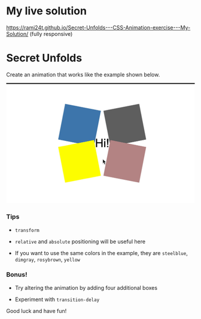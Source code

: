 # My live solution

https://rami24t.github.io/Secret-Unfolds---CSS-Animation-exercise---My-Solution/ (fully responsive)


# Secret Unfolds

Create an animation that works like the example shown below.

![secret](secret-unfolds.gif)

### Tips

- `transform`

- `relative` and `absolute` positioning will be useful here

- If you want to use the same colors in the example, they are `steelblue`, `dimgray`, `rosybrown`, `yellow`

### Bonus!

- Try altering the animation by adding four additional boxes

- Experiment with `transition-delay`

Good luck and have fun!
